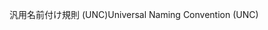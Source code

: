 <span data-ttu-id="f4319-101">汎用名前付け規則 (UNC)</span><span class="sxs-lookup"><span data-stu-id="f4319-101">Universal Naming Convention (UNC)</span></span>